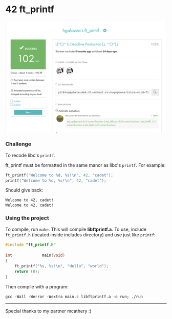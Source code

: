 # 42 ft_printf

![Score](score.png)

### Challenge
To recode libc's `printf`.  

ft_printf must be formatted in the same manor as libc's `printf`. For example:
```c
ft_printf("Welcome to %d, %s!\n", 42, "cadet");
printf("Welcome to %d, %s!\n", 42, "cadet");
```
Should give back:
```console
Welcome to 42, cadet!
Welcome to 42, cadet!
```

### Using the project
To compile, run `make`. This will compile **libftprintf.a**. To use, include `ft_printf.h` (located inside includes directory) and use just like `printf`:
```c
#include "ft_printf.h"

int				main(void)
{
	ft_printf("%s, %s!\n", "Hello", "world");
	return (0);
}
```
Then compile with a program:
```console
gcc -Wall -Werror -Wextra main.c libftprintf.a -o run; ./run
```
***
Special thanks to my partner mcathery :)
